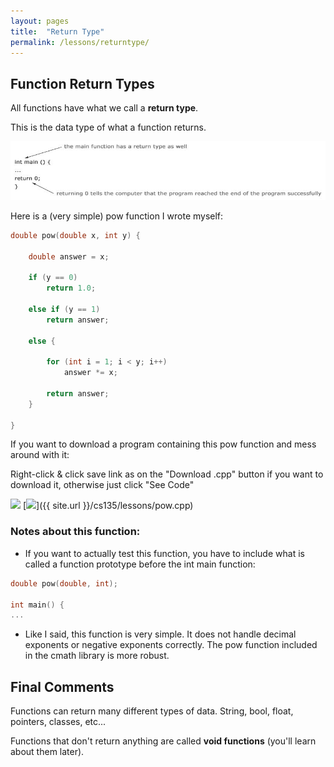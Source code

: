 ```yaml
---
layout: pages
title:  "Return Type"
permalink: /lessons/returntype/
---
```


## Function Return Types

All functions have what we call a **return type**.

This is the data type of what a function returns.

![ret1](https://raw.githubusercontent.com/jeungsook/cs135/master/images/return_type1.jpg)

Here is a (very simple) pow function I wrote myself:

```c++
double pow(double x, int y) {

	double answer = x;

	if (y == 0)
		return 1.0;

	else if (y == 1)
		return answer;

	else {
	
		for (int i = 1; i < y; i++)
			answer *= x;

		return answer;
	}

}
```
If you want to download a program containing this pow function and mess around with it:

Right-click & click save link as on the "Download .cpp" button if you want to download it, otherwise just click "See Code"

[<img src="https://dabuttonfactory.com/button.png?t=See+Code&f=Roboto&ts=24&tc=444&hp=20&vp=8&c=5&bgt=unicolored&bgc=9ddcff&be=1">](https://jeungsook.github.io/cs135/lessons/powfunctioncode.md/) [<img src="https://dabuttonfactory.com/button.png?t=Download+.cpp&f=Roboto&ts=24&tc=444&hp=20&vp=8&c=5&bgt=unicolored&bgc=9ddcff&be=1">]({{ site.url }}/cs135/lessons/pow.cpp)

### Notes about this function:

- If you want to actually test this function, you have to include what is called a function prototype before the int main function:

```c++
double pow(double, int);

int main() {
...
```
- Like I said, this function is very simple. It does not handle decimal exponents or negative exponents correctly. The pow function included in the cmath library is more robust.

## Final Comments

Functions can return many different types of data. String, bool, float, pointers, classes, etc...

Functions that don't return anything are called **void functions** (you'll learn about them later).
